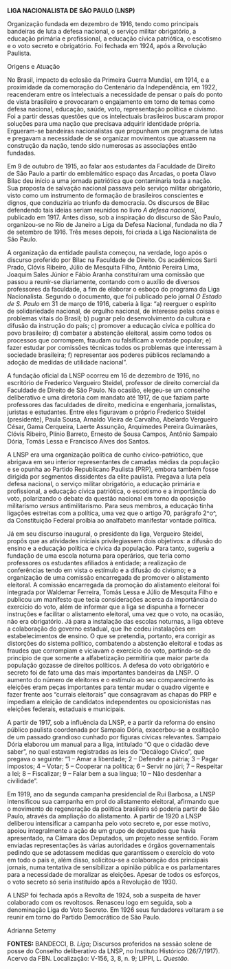 **LIGA NACIONALISTA DE SÃO PAULO (LNSP)**

Organização fundada em dezembro de 1916, tendo como principais bandeiras
de luta a defesa nacional, o serviço militar obrigatório, a educação
primária e profissional, a educação cívica patriótica, o escotismo e o
voto secreto e obrigatório. Foi fechada em 1924, após a Revolução
Paulista.

Origens e Atuação

No Brasil, impacto da eclosão da Primeira Guerra Mundial, em 1914, e a
proximidade da comemoração do Centenário da Independência, em 1922,
reacenderam entre os intelectuais a necessidade de pensar o país do
ponto de vista brasileiro e provocaram o engajamento em torno de temas
como defesa nacional, educação, saúde, voto, representação política e
civismo. Foi a partir dessas questões que os intelectuais brasileiros
buscaram propor soluções para uma nação que precisava adquirir
identidade própria. Ergueram-se bandeiras nacionalistas que propunham um
programa de lutas e pregavam a necessidade de se organizar movimentos
que atuassem na construção da nação, tendo sido numerosas as associações
então fundadas.

Em 9 de outubro de 1915, ao falar aos estudantes da Faculdade de Direito
de São Paulo a partir do emblemático espaço das Arcadas, o poeta Olavo
Bilac deu início a uma jornada patriótica que contaminaria toda a nação.
Sua proposta de salvação nacional passava pelo serviço militar
obrigatório, visto como um instrumento de formação de brasileiros
conscientes e dignos, que conduziria ao triunfo da democracia. Os
discursos de Bilac defendendo tais ideias seriam reunidos no livro *A
defesa nacional*, publicado em 1917. Antes disso, sob a inspiração do
discurso de São Paulo, organizou-se no Rio de Janeiro a Liga da Defesa
Nacional, fundada no dia 7 de setembro de 1916. Três meses depois, foi
criada a Liga Nacionalista de São Paulo.

A organização da entidade paulista começou, na verdade, logo após o
discurso proferido por Bilac na Faculdade de Direito. Os acadêmicos
Sarti Prado, Clóvis Ribeiro, Júlio de Mesquita Filho, Antônio Pereira
Lima, Joaquim Sales Júnior e Fábio Aranha constituíram uma comissão que
passou a reunir-se diariamente, contando com o auxílio de diversos
professores da faculdade, a fim de elaborar o esboço do programa da Liga
Nacionalista. Segundo o documento, que foi publicado pelo jornal *O
Estado de S. Paulo* em 31 de março de 1916, caberia à liga: “a) reerguer
o espírito de solidariedade nacional, de orgulho nacional, de interesse
pelas coisas e problemas vitais do Brasil; b) pugnar pelo
desenvolvimento da cultura e difusão da instrução do país; c) promover a
educação cívica e política do povo brasileiro; d) combater a abstenção
eleitoral, assim como todos os processos que corrompem, fraudam ou
falsificam a vontade popular; e) fazer estudar por comissões técnicas
todos os problemas que interessam à sociedade brasileira; f) representar
aos poderes públicos reclamando a adoção de medidas de utilidade
nacional”.

A fundação oficial da LNSP ocorreu em 16 de dezembro de 1916, no
escritório de Frederico Vergueiro Steidel, professor de direito
comercial da Faculdade de Direito de São Paulo. Na ocasião, elegeu-se um
conselho deliberativo e uma diretoria com mandato até 1917, de que
faziam parte professores das faculdades de direito, medicina e
engenharia, jornalistas, juristas e estudantes. Entre eles figuravam o
próprio Frederico Steidel (presidente), Paula Sousa, Arnaldo Vieira de
Carvalho, Abelardo Vergueiro César, Gama Cerqueira, Laerte Assunção,
Arquimedes Pereira Guimarães, Clóvis Ribeiro, Plínio Barreto, Ernesto de
Sousa Campos, Antônio Sampaio Dória, Tomás Lessa e Francisco Alves dos
Santos.

A LNSP era uma organização política de cunho cívico-patriótico, que
abrigava em seu interior representantes de camadas médias da população e
se opunha ao Partido Republicano Paulista (PRP), embora também fosse
dirigida por segmentos dissidentes da elite paulista. Pregava a luta
pela defesa nacional, o serviço militar obrigatório, a educação primária
e profissional, a educação cívica patriótica, o escotismo e a
importância do voto, polarizando o debate da questão nacional em torno
da oposição militarismo *versus* antimilitarismo. Para seus membros, a
educação tinha ligações estreitas com a política, uma vez que o artigo
70, parágrafo 2^o^, da Constituição Federal proibia ao analfabeto
manifestar vontade política.

Já em seu discurso inaugural, o presidente da liga, Vergueiro Steidel,
propôs que as atividades iniciais privilegiassem dois objetivos: a
difusão do ensino e a educação política e cívica da população. Para
tanto, sugeriu a fundação de uma escola noturna para operários, que
teria como professores os estudantes afiliados à entidade; a realização
de conferências tendo em vista o estímulo e a difusão do civismo; e a
organização de uma comissão encarregada de promover o alistamento
eleitoral. A comissão encarregada da promoção do alistamento eleitoral
foi integrada por Waldemar Ferreira, Tomás Lessa e Júlio de Mesquita
Filho e publicou um manifesto que tecia considerações acerca da
importância do exercício do voto, além de informar que a liga se
dispunha a fornecer instruções e facilitar o alistamento eleitoral, uma
vez que o voto, na ocasião, não era obrigatório. Já para a instalação
das escolas noturnas, a liga obteve a colaboração do governo estadual,
que lhe cedeu instalações em estabelecimentos de ensino. O que se
pretendia, portanto, era corrigir as distorções do sistema político,
combatendo a abstenção eleitoral e todas as fraudes que corrompiam e
viciavam o exercício do voto, partindo-se do princípio de que somente a
alfabetização permitiria que maior parte da população gozasse de
direitos políticos. A defesa do voto obrigatório e secreto foi de fato
uma das mais importantes bandeiras da LNSP. O aumento do número de
eleitores e o estímulo ao seu comparecimento às eleições eram peças
importantes para tentar mudar o quadro vigente e fazer frente aos
“currais eleitorais” que consagravam as chapas do PRP e impediam a
eleição de candidatos independentes ou oposicionistas nas eleições
federais, estaduais e municipais.

A partir de 1917, sob a influência da LNSP, e a partir da reforma do
ensino público paulista coordenada por Sampaio Dória, exacerbou-se a
exaltação de um passado grandioso cunhado por figuras cívicas
relevantes. Sampaio Dória elaborou um manual para a liga, intitulado “O
que o cidadão deve saber”, no qual estavam registradas as leis do
“Decálogo Cívico”, que pregava o seguinte: “1 – Amar a liberdade; 2 –
Defender a pátria; 3 – Pagar impostos; 4 – Votar; 5 – Cooperar na
política; 6 – Servir no júri; 7 – Respeitar a lei; 8 – Fiscalizar; 9 –
Falar bem a sua língua; 10 – Não desdenhar a civilidade”.

Em 1919, ano da segunda campanha presidencial de Rui Barbosa, a LNSP
intensificou sua campanha em prol do alistamento eleitoral, afirmando
que o movimento de regeneração da política brasileira só poderia partir
de São Paulo, através da ampliação do alistamento. A partir de 1920 a
LNSP deliberou intensificar a campanha pelo voto secreto e, por esse
motivo, apoiou integralmente a ação de um grupo de deputados que havia
apresentado, na Câmara dos Deputados, um projeto nesse sentido. Foram
enviadas representações às várias autoridades e órgãos governamentais
pedindo que se adotassem medidas que garantissem o exercício do voto em
todo o país e, além disso, solicitou-se a colaboração dos principais
jornais, numa tentativa de sensibilizar a opinião pública e os
parlamentares para a necessidade de moralizar as eleições. Apesar de
todos os esforços, o voto secreto só seria instituído após a Revolução
de 1930.

A LNSP foi fechada após a Revolta de 1924, sob a suspeita de haver
colaborado com os revoltosos. Renasceu logo em seguida, sob a
denominação Liga do Voto Secreto. Em 1926 seus fundadores voltaram a se
reunir em torno do Partido Democrático de São Paulo.

Adrianna Setemy

**FONTES:** BANDECCI, B. *Liga*; Discursos proferidos na sessão solene
de posse do Conselho deliberativo da LNSP, no Instituto Histórico
(26/7/1917). Acervo da FBN. Localização: V-156, 3, 8, n. 9; LIPPI, L.
*Questão.*
